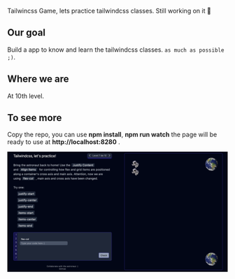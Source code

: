 Tailwincss Game, lets practice tailwindcss classes.
Still working on it 🔨

## Our goal
Build a app to know and learn the tailwindcss classes. `as much as possible ;)`.

## Where we are
At 10th level.

## To see more
Copy the repo, you can use **npm install**, **npm run watch** the page will be ready to use at **http://localhost:8280** .

![PAGE](resources/public/images/tailwindcssgame.png)
